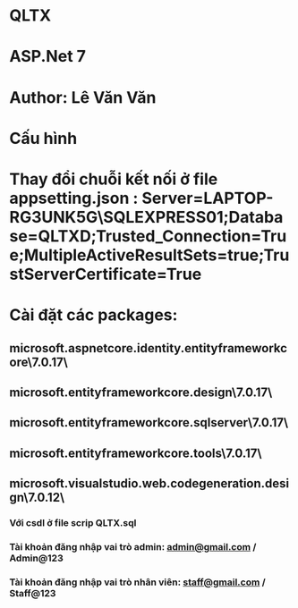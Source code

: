 # QLTX

# ASP.Net 7

# Author: Lê Văn Văn

# Cấu hình

# Thay đổi chuỗi kết nối ở file appsetting.json : Server=LAPTOP-RG3UNK5G\\SQLEXPRESS01;Database=QLTXD;Trusted_Connection=True;MultipleActiveResultSets=true;TrustServerCertificate=True

# Cài đặt các packages:

## microsoft.aspnetcore.identity.entityframeworkcore\7.0.17\

## microsoft.entityframeworkcore.design\7.0.17\

## microsoft.entityframeworkcore.sqlserver\7.0.17\

## microsoft.entityframeworkcore.tools\7.0.17\

## microsoft.visualstudio.web.codegeneration.design\7.0.12\

### Với csdl ở file scrip QLTX.sql

### Tài khoản đăng nhập vai trò admin: admin@gmail.com / Admin@123

### Tài khoản đăng nhập vai trò nhân viên: staff@gmail.com / Staff@123
